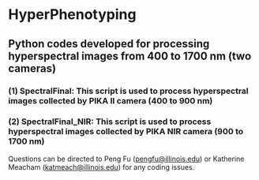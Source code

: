 # HyperPhenotyping
## Python codes developed for processing hyperspectral images from 400 to 1700 nm (two cameras)


### (1) SpectralFinal: This script is used to process hyperspectral images collected by PIKA II camera (400 to 900 nm)


### (2) SpectralFinal_NIR: This script is used to process hyperspectral images collected by PIKA NIR camera (900 to 1700 nm)


Questions can be directed to Peng Fu (pengfu@illinois.edu) or  Katherine Meacham (katmeach@illinois.edu) for any coding issues.
